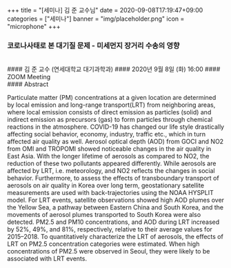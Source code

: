 +++
title = "[세미나] 김 준 교수님"
date = 2020-09-08T17:19:47+09:00
categories = ["세미나"]
banner = "img/placeholder.png"
icon = "microphone"
+++
###  코로나사태로 본 대기질 문제 - 미세먼지 장거리 수송의 영향
<br>
#### 김 준 교수 (연세대학교 대기과학과)
#### 2020년 9월 8일 (화) 16:00
#### ZOOM Meeting
<br>
#### Abstract

 Particulate matter (PM) concentrations at a given location are determined by local emission and long-range transport(LRT) from neighboring areas, where local emission consists of direct emission as particles (solid) and indirect emission as precursors (gas) to form particles through chemical reactions in the atmosphere. COVID-19 has changed our life style drastically affecting social behavior, economy, industry, traffic etc., which in turn affected air quality as well. Aerosol optical depth (AOD) from GOCI and NO2 from OMI and TROPOMI showed noticeable changes in the air quality in East Asia. With the longer lifetime of aerosols as compared to NO2, the reduction of these two pollutants appeared differently. While aerosols are affected by LRT, i.e. meteorology, and NO2 reflects the changes in social behavior.
 Furthermore, to assess the effects of transboundary transport of aerosols on air quality in Korea over long term, geostationary satellite measurements are used with back-trajectories using the NOAA HYSPLIT model. For LRT events, satellite observations showed high AOD plumes over the Yellow Sea, a pathway between Eastern China and South Korea, and the movements of aerosol plumes transported to South Korea were also detected. PM2.5 and PM10 concentrations, and AOD during LRT increased by 52%, 49%, and 81%, respectively, relative to their average values for 2015–2018. To quantitatively characterize the LRT of aerosols, the effects of LRT on PM2.5 concentration categories were estimated. When high concentrations of PM2.5 were observed in Seoul, they were likely to be associated with LRT events.
